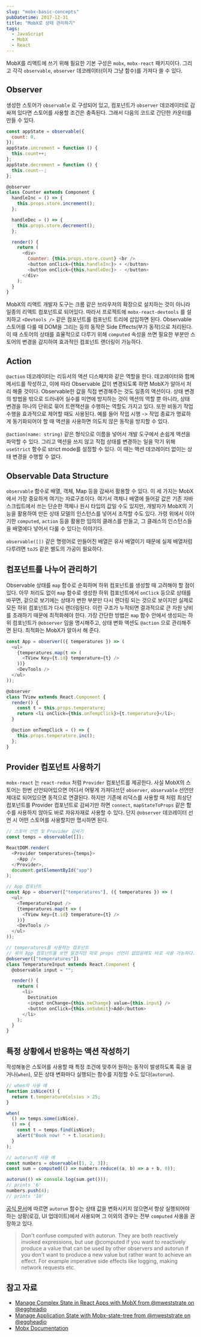 ```yaml
---
slug: "mobx-basic-concepts"
pubDatetime: 2017-12-31
title: "MobX로 상태 관리하기"
tags:
  - JavaScript
  - MobX
  - React
---
```


MobX를 리액트에 쓰기 위해 필요한 기본 구성은 `mobx`, `mobx-react` 패키지이다. 그리고 각각 `observable`, `observer` 데코레이터(이자 그냥 함수)를 가져다 쓸 수 있다.

## Observer

생성한 스토어가 `observable` 로 구성되어 있고, 컴포넌트가 `observer` 데코레이터로 감싸져 있다면 스토어를 사용할 조건은 충족된다. 그래서 다음의 코드로 간단한 카운터를 만들 수 있다.

```js
const appState = observable({
  count: 0,
});
appState.increment = function () {
  this.count++;
};
appState.decrement = function () {
  this.count--;
};

@observer
class Counter extends Component {
  handleInc = () => {
    this.props.store.increment();
  };

  handleDec = () => {
    this.props.store.decrement();
  };

  render() {
    return (
      <div>
        Counter: {this.props.store.count} <br />
        <button onClick={this.handleInc}> + </button>
        <button onClick={this.handleDec}> - </button>
      </div>
    );
  }
}
```

MobX의 리액트 개발자 도구는 크롬 같은 브라우저의 확장으로 설치하는 것이 아니라 일종의 리액트 컴포넌트로 되어있다. 따라서 프로젝트에 `mobx-react-devtools` 를 설치하고 `<Devtools />` 같은 컴포넌트를 컴포넌트 트리에 삽입하면 된다.
Observable 스토어를 다룰 때 DOM을 그리는 등의 동작은 Side Effects(부가 동작)으로 처리된다. 이 때 스토어의 상태를 효율적으로 다루기 위해 `computed` 속성을 쓰면 필요한 부분만 스토어의 변경을 감지하여 효과적인 컴포넌트 랜더링이 가능하다.

## Action

`@action` 데코레이터는 리듀서의 액션 디스패치와 같은 역할을 한다. 데코레이터와 함께 메서드를 작성하고, 이에 따라 Observable 값이 변경되도록 하면 MobX가 알아서 처리 해줄 것이다. Observable한 값을 직접 변경해주는 것도 일종의 액션이다. 상태 변경의 방법을 밖으로 드러내어 실수를 미연에 방지하는 것이 액션의 역할 뿐 아니라, 상태 변경을 하나의 단위로 묶어 트랜잭션을 수행하는 역할도 가지고 있다. 또한 비동기 작업 수행을 효과적으로 제어할 때도 사용된다. 예를 들어 작업 시행 -> 작업 종료가 명료하게 동기화되어야 할 때 액션을 사용하면 의도치 않은 동작을 방지할 수 있다.

`@action(name: string)` 같은 형식으로 이름을 넣어서 개발 도구에서 손쉽게 액션을 파악할 수 있다. 그리고 액션을 쓰지 않고 직접 상태를 변경하는 일을 막기 위해 `useStrict` 함수로 strict mode를 설정할 수 있다. 이 때는 액션 데코레이터 없이는 상태 변경을 수행할 수 없다.

## Observable Data Structure

`observable` 함수로 배열, 객체, Map 등을 감싸서 활용할 수 있다. 이 세 가지는 MobX에서 가장 중요하게 여기는 자료구조이다. 여기서 객체나 배열에 들어갈 값은 기존 자바스크립트에서 쓰는 단순한 객체나 원시 타입의 값일 수도 있지만, 개발자가 MobX의 기능을 활용하여 만든 상태 모델의 인스턴스를 넣어서 조작할 수도 있다. 가령 위에서 이야기한 `computed`, `action` 등을 활용한 임의의 클래스를 만들고, 그 클래스의 인스턴스들을 배열에다 넣어서 다룰 수 있다는 이야기다.

`observable([])` 같은 명령어로 만들어진 배열은 유사 배열이기 때문에 실제 배열처럼 다루려면 `toJS` 같은 별도의 가공이 필요하다.

## 컴포넌트를 나누어 관리하기

Observable 상태를 `map` 함수로 순회하며 하위 컴포넌트를 생성할 때 고려해야 할 점이 있다. 아무 처리도 없이 `map` 함수로 생성한 하위 컴포넌트에서 `onClick` 등으로 상태를 바꾸면, 겉으로 보기에는 상태가 변한 부분만 다시 랜더링 되는 것으로 보이지만 실제로 모든 하위 컴포넌트가 다시 랜더링된다. 이런 구조가 누적되면 결과적으로 큰 자원 낭비를 초래하기 때문에 최적화헤야 한다.
가장 간단한 방법은 `map` 함수 안에서 생성되는 하위 컴포넌트가 `@observer` 임을 명시해주고, 상태 변화 액션도 `@action` 으로 관리해주면 된다. 최적화는 MobX가 알아서 해 준다.

```js
const App = observer(({ temperatures }) => (
  <ul>
    {temperatures.map(t => (
      <TView Key={t.id} temperature={t} />
    ))}
    <DevTools />
  </ul>
));

@observer
class TView extends React.Component {
  render() {
    const t = this.props.temperature;
    return <li onClick={this.onTempClick}>{t.temperature}</li>;
  }

  @action onTempClick = () => {
    this.props.temperature.inc();
  };
}
```

## Provider 컴포넌트 사용하기

`mobx-react` 는 `react-redux` 처럼 `Provider` 컴포넌트를 제공한다. 사실 MobX의 스토어는 한번 선언되어있으면 어디서 어떻게 가져다쓰던 `observer`, `observable` 선언만 제대로 되어있으면 동적으로 연결된다. 하지만 기존에 리덕스를 사용할 때 처럼 최상단 컴포넌트를 Provider 컴포넌트로 감싸기만 하면 `connect`, `mapStateToProps` 같은 함수를 사용하지 않아도 바로 자유자재로 사용할 수 있다. 단지 `@observer` 데코레이터 선언 시 어떤 스토어를 사용할지만 명시하면 된다.

```js
// 스토어 선언 및 Provider 감싸기
const temps = observable([]);

ReactDOM.render(
  <Provider temperatures={temps}>
    <App />
  </Provider>,
  document.getElementById("app")
);

// App 컴포넌트
const App = observer(["temperatures"], ({ temperatures }) => (
  <ul>
    <TemperatureInput />
    {temperatures.map(t => (
      <TView key={t.id} temperature={t} />
    ))}
    <DevTools />
  </ul>
));

// temperatures를 사용하는 컴포넌트
// 위의 App 컴포넌트를 보면 알겠지만 따로 props 선언이 없었음에도 바로 사용 가능하다.
@observer(["temperatures"])
class TemperatureInput extends React.Component {
  @observable input = "";

  render() {
    return (
      <li>
        Destination
        <input onChange={this.onChange} value={this.input} />
        <button onClick={this.onSubmit}>Add</button>
      </li>
    );
  }
}
```

## 특정 상황에서 반응하는 액션 작성하기

작성해놓은 스토어를 사용할 때 특정 조건에 맞추어 원하는 동작이 발생하도록 훅을 걸거나(`when`), 모든 상태 변화마다 실행되는 함수를 지정할 수도 있다(`autorun`).

```js
// when의 사용 예
function isNice(t) {
  return t.temperatureCelsius > 25;
}

when(
  () => temps.some(isNice),
  () => {
    const t = temps.find(isNice);
    alert("Book now! " + t.location);
  }
);

// autorun의 사용 예
const numbers = observable([1, 2, 3]);
const sum = computed(() => numbers.reduce((a, b) => a + b, 0));

autorun(() => console.log(sum.get()));
// prints '6'
numbers.push(4);
// prints '10'
```

[공식 문서](https://mobx.js.org/refguide/computed-decorator.html)에 따르면 `autorun` 함수는 상태 값을 변화시키지 않으면서 항상 실행되어야 하는 상황(로깅, UI 업데이트)에서 사용되며 그 이외의 경우는 전부 `computed` 사용을 권장하고 있다.

> Don't confuse computed with autorun. They are both reactively invoked expressions, but use @computed if you want to reactively produce a value that can be used by other observers and autorun if you don't want to produce a new value but rather want to achieve an effect. For example imperative side effects like logging, making network requests etc.

## 참고 자료

- [Manage Complex State in React Apps with MobX from @mweststrate on @eggheadio](https://egghead.io/courses/manage-complex-state-in-react-apps-with-mobx)
- [Manage Application State with Mobx-state-tree from @mweststrate on @eggheadio](https://egghead.io/courses/manage-application-state-with-mobx-state-tree)
- [Mobx Documentation](https://mobx.js.org/)
